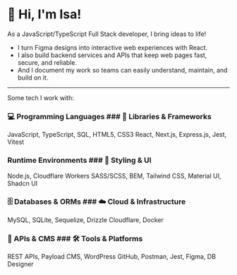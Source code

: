 # 👋 Hi, I'm Isa!

As a JavaScript/TypeScript Full Stack developer, I bring ideas to life! 

- I turn Figma designs into interactive web experiences with React. 
- I also build backend services and APIs that keep web pages fast, secure, and reliable.
- And I document my work so teams can easily understand, maintain, and build on it. 

---
Some tech I work with:

### 💻 Programming Languages                  ### 🧰 Libraries & Frameworks
JavaScript, TypeScript, SQL, HTML5, CSS3      React, Next.js, Express.js, Jest, Vitest

### Runtime Environments                      ### 🎨 Styling & UI
Node.js, Cloudflare Workers                   SASS/SCSS, BEM, Tailwind CSS, Material UI, Shadcn UI

### 🗄️ Databases & ORMs                       ### ☁️ Cloud & Infrastructure
MySQL, SQLite, Sequelize, Drizzle             Cloudflare, Docker

### 🔌 APIs & CMS                             ### 🛠️ Tools & Platforms
REST APIs, Payload CMS, WordPress             GitHub, Postman, Jest, Figma, DB Designer
